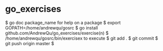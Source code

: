 # go_exercises
$ go doc package_name for help on a package
$ export GOPATH=/home/andrewqu/gosrc
$ go install github.com/AndrewQu/go_exercises/exercise(n)
$ /home/andrewqu/gosrc/bin/exercisex to execute
$ git add .
$ git commit
$ git push origin master
$
